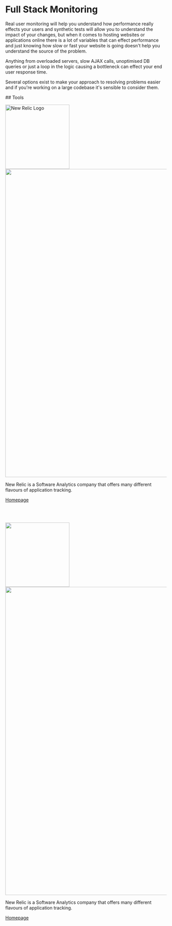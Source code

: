 Full Stack Monitoring
=====================

Real user monitoring will help you understand how performance really effects your users and synthetic tests will allow you to understand the impact of your changes, but when it comes to hosting websites or applications online there is a lot of variables that can effect performance and just knowing how slow or fast your website is going doesn't help you understand the source of the problem.

Anything from overloaded servers, slow AJAX calls, unoptimised DB queries or just a loop in the logic causing a bottleneck can effect your end user response time.

Several options exist to make your approach to resolving problems easier and if you're working on a large codebase it's sensible to consider them.


## Tools


<a href="http://newrelic.com/">
  <img src="http://s4.postimg.org/4mnyaf0b1/logo_NR_fb.png" alt="New Relic Logo" width="200" />
</a>

<img src="http://s30.postimg.org/e1p9vxfi9/Understand_Your_User_Experience_0.png" alt=""  width="958"  />

New Relic is a Software Analytics company that offers many different flavours of application tracking.

[Homepage](http://newrelic.com/)



<br /><br />

<a href="http://www.appdynamics.com/">
  <img src="http://s2.postimg.org/jdm69ed2h/90585_2908536012.png" alt="" width="200" />
</a>

<img src="http://s27.postimg.org/m1b1jmgb7/screen_browser_6cba15f5675559ce259dbaac8dc5afea.jpg" alt="" width="958" />

New Relic is a Software Analytics company that offers many different flavours of application tracking.

[Homepage](http://www.appdynamics.com/)
